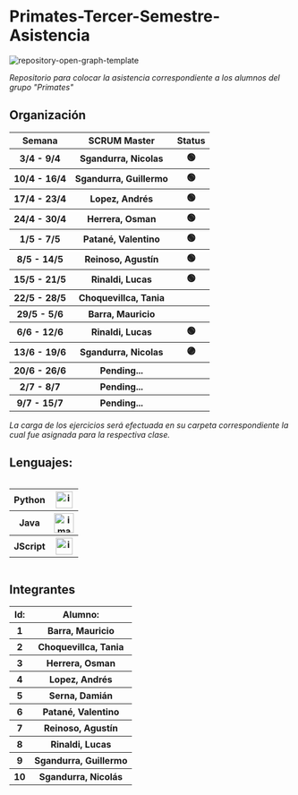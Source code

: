 # Primates-Tercer-Semestre-Asistencia

![repository-open-graph-template](https://user-images.githubusercontent.com/111594677/232668817-8e98b10a-384f-4730-a592-ff342a4272ca.png)

*Repositorio para colocar la asistencia correspondiente a los alumnos del grupo "Primates"*

## Organización
<table style="width: 100%; text-align: center;">
  <tr>
    <th>Semana</th>
    <th>SCRUM Master</th>
    <th>Status</th>
  </tr>
  <tr>
    <th>3/4 - 9/4</th>
    <th>Sgandurra, Nicolas</th>
    <th> 🟢 </th>
  </tr>
  <tr>
    <th>10/4 - 16/4</th>
    <th>Sgandurra, Guillermo</th>
    <th> 🟢 </th>
  </tr>
  <tr>
    <th>17/4 - 23/4</th>
    <th>Lopez, Andrés</th>
    <th> 🟢 </th>
  </tr>
  <tr>
    <th>24/4 - 30/4</th>
    <th> Herrera, Osman </th>
    <th> 🟢 </th>
  </tr>
  <tr>
    <th>1/5 - 7/5</th>
    <th> Patané, Valentino </th>
    <th> 🟢 </th>
  </tr>
  <tr>
    <th>8/5 - 14/5</th>
    <th> Reinoso, Agustín </th>
    <th> 🟢 </th>
  </tr>
  <tr>
    <th>15/5 - 21/5</th>
    <th> Rinaldi, Lucas </th>
    <th> 🟢 </th>
  </tr>
  <tr>
    <th>22/5 - 28/5</th>
    <th>  Choquevillca, Tania </th>
    <th>          </th>
  </tr>
  <tr>
    <th>29/5 - 5/6</th>
    <th> Barra, Mauricio </th>
    <th>          </th>
  </tr>
  <tr>
    <th>6/6 - 12/6</th>
    <th> Rinaldi, Lucas </th>
    <th> 🟢 </th>
  </tr>
  <tr>
    <th>13/6 - 19/6</th>
    <th>Sgandurra, Nicolas</th>
    <th>  🟣  </th>
  </tr>
  <tr>
    <th>20/6 - 26/6</th>
    <th> Pending... </th>
    <th>          </th>
  </tr>
  <tr>
    <th>2/7 - 8/7</th>
    <th> Pending... </th>
    <th>          </th>
  </tr>
  <tr>
    <th>9/7 - 15/7</th>
    <th> Pending... </th>
    <th>          </th>
  </tr>
</table>


*La carga de los ejercicios será efectuada en su carpeta correspondiente la cual fue asignada para la respectiva clase.*

## Lenguajes:

<div style="overflow-x: auto; overflow-y: hidden;">
  <table>
    <tr>
      <th>Python</th>
      <th> <img src="https://user-images.githubusercontent.com/111594677/232658922-1758a4c2-aeb5-4e1d-8a24-ed18d30e2265.png" alt="imagen" width="30"> </th>
    </tr>
    <tr>
      <th>Java</th>
      <th> <img src="https://user-images.githubusercontent.com/111594677/232658674-541d1ad3-6a9e-4dd3-87b7-32a153cd0753.png" alt="imagen" width="35"> </th>
    </tr>
    <tr>
      <th>JScript</th>
      <th> <img src="https://user-images.githubusercontent.com/111594677/232659377-a34daabe-5216-44b3-a4c6-02e880d21312.png" alt="imagen" width="30"> </th>
    </tr>
  </table>
</div>

## Integrantes


  <table style="width: 100%; text-align: center;">
      <tr>
      <th>Id:</th>
      <th>Alumno:</th>
    </tr>
    <tr>
      <th>1</th>
      <th>Barra, Mauricio</th>
    </tr>
    <tr>
      <th>2</th>
      <th>Choquevillca, Tania</th>
    </tr>
    <tr>
      <th>3</th>
      <th>Herrera, Osman</th>
    </tr>
    <tr>
      <th>4</th>
      <th>Lopez, Andrés</th>
    </tr>
    <tr>
      <th>5</th>
      <th>Serna, Damián</th>
    </tr>
    <tr>
      <th>6</th>
      <th>Patané, Valentino</th>
    </tr>
    <tr>
      <th>7</th>
      <th>Reinoso, Agustín</th>
    </tr>
    <tr>
      <th>8</th>
      <th>Rinaldi, Lucas</th>
    </tr>
    <tr>
      <th>9</th>
      <th>Sgandurra, Guillermo</th>
    </tr>
    <tr>
      <th>10</th>
      <th>Sgandurra, Nicolás</th>
    </tr>
  </table>





